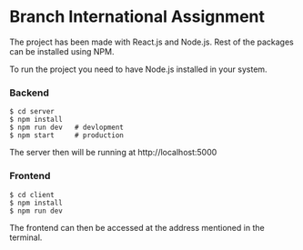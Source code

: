 # Branch International Assignment

The project has been made with React.js and Node.js.
Rest of the packages can be installed using NPM.

To run the project you need to have Node.js installed in your system.

### Backend

```
$ cd server
$ npm install
$ npm run dev   # devlopment
$ npm start     # production
```

The server then will be running at http://localhost:5000

### Frontend

```
$ cd client
$ npm install
$ npm run dev
```

The frontend can then be accessed at the address mentioned in the terminal.
